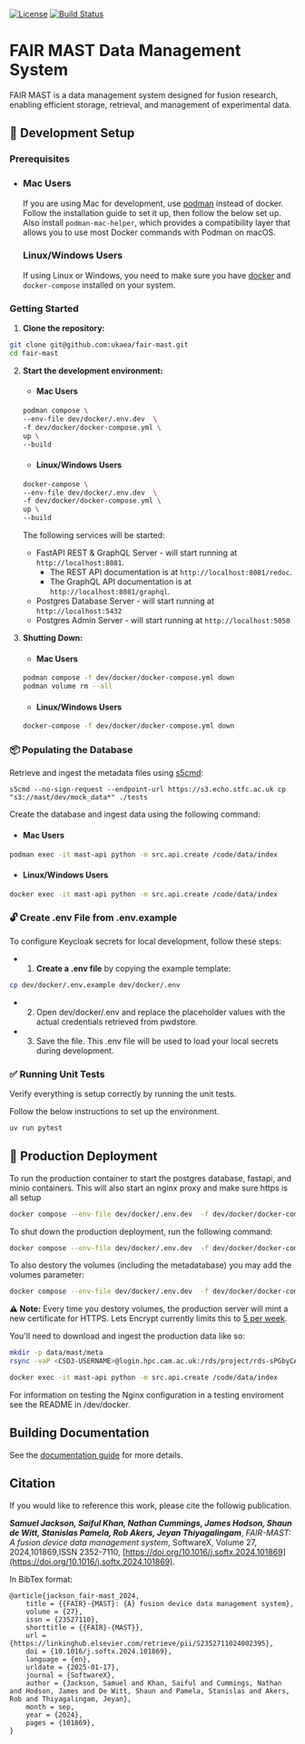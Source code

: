 [![License](https://img.shields.io/badge/license-MIT-blue)](https://opensource.org/license/MIT) [![Build Status](https://github.com/ukaea/fair-mast/actions/workflows/ci.yml/badge.svg)](https://github.com/ukaea/fair-mast/actions/workflows/ci.yml)

# FAIR MAST Data Management System

FAIR MAST is a data management system designed for fusion research, enabling efficient storage, retrieval, and management of experimental data.

## 📌 Development Setup

### Prerequisites	

- ### Mac Users

	If you are using Mac for development, use [podman](https://podman.io/docs/installation) instead of docker. Follow the installation guide to set it up, then follow the below set up. Also install ``podman-mac-helper``, which provides a compatibility layer that allows you to use most Docker commands with Podman on macOS.

	### Linux/Windows Users

	If using Linux or Windows, you need to make sure you have [docker](https://www.docker.com/get-started/) and `docker-compose` installed on your system.

### Getting Started

1. **Clone the repository:**

```bash
git clone git@github.com:ukaea/fair-mast.git
cd fair-mast
```

2. **Start the development environment:**

	- #### Mac Users

	```bash
	podman compose \
	--env-file dev/docker/.env.dev  \
	-f dev/docker/docker-compose.yml \
	up \
	--build
	```

	- #### Linux/Windows Users

	```bash
	docker-compose \
	--env-file dev/docker/.env.dev  \
	-f dev/docker/docker-compose.yml \
	up \
	--build
	```

	The following services will be started:

	- FastAPI REST & GraphQL Server - will start running at `http://localhost:8081`.
	  - The REST API documentation is at `http://localhost:8081/redoc`.
	  - The GraphQL API documentation is at `http://localhost:8081/graphql`.
	- Postgres Database Server - will start running at `http://localhost:5432`
	- Postgres Admin Server - will start running at `http://localhost:5050`

3. **Shutting Down:**

	- #### Mac Users

	```bash
	podman compose -f dev/docker/docker-compose.yml down   
	podman volume rm --all
	```

	- #### Linux/Windows Users

	```bash
	docker-compose -f dev/docker/docker-compose.yml down
	```

### 📦 Populating the Database

Retrieve and ingest the metadata files using [s5cmd](https://github.com/peak/s5cmd):

```
s5cmd --no-sign-request --endpoint-url https://s3.echo.stfc.ac.uk cp "s3://mast/dev/mock_data*" ./tests
```

Create the database and ingest data using the following command:

- #### Mac Users

```bash
podman exec -it mast-api python -m src.api.create /code/data/index
```

- #### Linux/Windows Users

```bash
docker exec -it mast-api python -m src.api.create /code/data/index
```
### 🔓 Create .env File from .env.example
To configure Keycloak secrets for local development, follow these steps:
- 1. **Create a .env file** by copying the example template:
```bash
cp dev/docker/.env.example dev/docker/.env
```
- 2. Open dev/docker/.env and replace the placeholder values with the actual credentials retrieved from pwdstore.
- 3. Save the file. This .env file will be used to load your local secrets during development.

### ✅ Running Unit Tests

Verify everything is setup correctly by running the unit tests.

Follow the below instructions to set up the environment.

```bash
uv run pytest
```

## 🔧 Production Deployment

To run the production container to start the postgres database, fastapi, and minio containers. This will also start an nginx proxy and make sure https is all setup

```bash
docker compose --env-file dev/docker/.env.dev  -f dev/docker/docker-compose.yml -f dev/docker/docker-compose-prod.yml up --build --force-recreate --remove-orphans -d
```

To shut down the production deployment, run the following command:

```bash
docker compose --env-file dev/docker/.env.dev  -f dev/docker/docker-compose.yml -f dev/docker/docker-compose-prod.yml down
```

To also destory the volumes (including the metadatabase) you may add the volumes parameter:

```bash
docker compose --env-file dev/docker/.env.dev  -f dev/docker/docker-compose.yml -f dev/docker/docker-compose-prod.yml down --volumes
```

**⚠ Note:** Every time you destory volumes, the production server will mint a new certificate for HTTPS. Lets Encrypt currently limits this to [5 per week](https://letsencrypt.org/docs/duplicate-certificate-limit/).

You'll need to download and ingest the production data like so:

```bash
mkdir -p data/mast/meta
rsync -vaP <CSD3-USERNAME>@login.hpc.cam.ac.uk:/rds/project/rds-sPGbyCAPsJI/archive/metadata data/
```

```bash
docker exec -it mast-api python -m src.api.create /code/data/index
```

For information on testing the Nginx configuration in a testing enviroment see the README in /dev/docker.

## Building Documentation

See the [documentation guide](./docs/README.md) for more details.


## Citation

If you would like to reference this work, please cite the followig publication.

***Samuel Jackson, Saiful Khan, Nathan Cummings, James Hodson, Shaun de Witt, Stanislas Pamela, Rob Akers, Jeyan Thiyagalingam***, _FAIR-MAST: A fusion device data management system_, SoftwareX, Volume 27, 2024,101869,ISSN 2352-7110, [https://doi.org/10.1016/j.softx.2024.101869](https://doi.org/10.1016/j.softx.2024.101869).

In BibTex format:
```
@article{jackson_fair-mast_2024,
	title = {{FAIR}-{MAST}: {A} fusion device data management system},
	volume = {27},
	issn = {23527110},
	shorttitle = {{FAIR}-{MAST}},
	url = {https://linkinghub.elsevier.com/retrieve/pii/S2352711024002395},
	doi = {10.1016/j.softx.2024.101869},
	language = {en},
	urldate = {2025-01-17},
	journal = {SoftwareX},
	author = {Jackson, Samuel and Khan, Saiful and Cummings, Nathan and Hodson, James and De Witt, Shaun and Pamela, Stanislas and Akers, Rob and Thiyagalingam, Jeyan},
	month = sep,
	year = {2024},
	pages = {101869},
}
```
